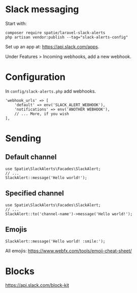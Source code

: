 [
  id: laravel-slack-messaging
  tags:
    - slack
  locations:
]: #

# Slack messaging

Start with:
````
composer require spatie/laravel-slack-alerts
php artisan vendor:publish --tag="slack-alerts-config"
````

Set up an app at: https://api.slack.com/apps.

Under Features > Incoming webhooks, add a new webhook.

# Configuration
In ``config/slack-alerts.php`` add webhooks.

````
'webhook_urls' => [
    'default' => env('SLACK_ALERT_WEBHOOK'),
    'notifications' => env('ANOTHER WEBHOOK'),
    // ... More, if you wish
],
````

# Sending
## Default channel
````
use Spatie\SlackAlerts\Facades\SlackAlert;
// ...
SlackAlert::message('Hello world!');
````

## Specified channel
````
use Spatie\SlackAlerts\Facades\SlackAlert;
// ...
SlackAlert::to('channel-name')->message('Hello world!');
````

## Emojis
````
SlackAlert::message('Hello world! :smile:');
````

All emojis: https://www.webfx.com/tools/emoji-cheat-sheet/

# Blocks

https://api.slack.com/block-kit

